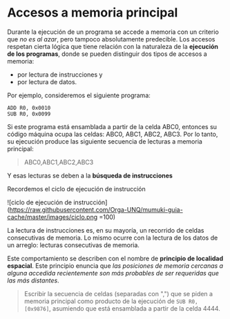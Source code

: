 # Accesos a memoria principal

Durante la ejecución de un programa se accede a memoria con un criterio que *no es al azar*, pero tampoco absolutamente predecible. Los accesos respetan cierta lógica que tiene relación con la naturaleza de la **ejecución de los programas**, donde se pueden distinguir dos tipos de accesos a memoria: 

* por lectura de instrucciones y 
* por lectura de datos.


Por ejemplo, consideremos el siguiente programa:

```
ADD R0, 0x0010
SUB R0, 0x0099
```
Si este programa está ensamblada a partir de la celda ABC0, entonces su código máquina ocupa las celdas: ABC0, ABC1, ABC2, ABC3. Por lo tanto, su ejecución produce las siguiente secuencia de lecturas a memoria principal:
> ABC0,ABC1,ABC2,ABC3

Y esas lecturas se deben a la **búsqueda de instrucciones** 

Recordemos el ciclo de ejecución de instrucción

![ciclo de ejecución de instrucción](https://raw.githubusercontent.com/Orga-UNQ/mumuki-guia-cache/master/images/ciclo.png =100)

La lectura de instrucciones es, en su mayoría, un recorrido de celdas consecutivas de memoria. Lo mismo ocurre con la lectura de los datos de un arreglo: lecturas consecutivas de memoria.

Este comportamiento se describen con el nombre de **principio de localidad espacial**. Este principio enuncia que *las posiciones de memoria cercanas a alguna accedida recientemente son más probables de ser requeridas que las más distantes*. 


> Escribir la secuencia de celdas (separadas con ",") que se piden a memoria principal como producto de la ejecución de `SUB R0, [0x9876]`, asumiendo que está ensamblada a partir de la celda 4444. 